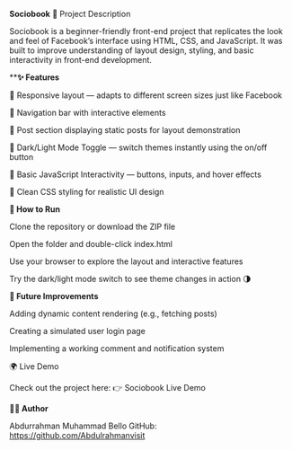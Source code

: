 **Sociobook**
🧩 Project Description

Sociobook is a beginner-friendly front-end project that replicates the look and feel of Facebook’s interface using HTML, CSS, and JavaScript.
It was built to improve understanding of layout design, styling, and basic interactivity in front-end development.

****✨ Features**

📱 Responsive layout — adapts to different screen sizes just like Facebook

🧭 Navigation bar with interactive elements

📰 Post section displaying static posts for layout demonstration

🎨 Dark/Light Mode Toggle — switch themes instantly using the on/off button

💬 Basic JavaScript Interactivity — buttons, inputs, and hover effects

💅 Clean CSS styling for realistic UI design


**🚀 How to Run**

Clone the repository or download the ZIP file

Open the folder and double-click index.html

Use your browser to explore the layout and interactive features

Try the dark/light mode switch to see theme changes in action 🌗

**🔧 Future Improvements**

Adding dynamic content rendering (e.g., fetching posts)

Creating a simulated user login page

Implementing a working comment and notification system

🌍 Live Demo

Check out the project here:
👉 Sociobook Live Demo

**👨‍💻 Author**

Abdurrahman Muhammad Bello
GitHub: https://github.com/Abdulrahmanvisit
